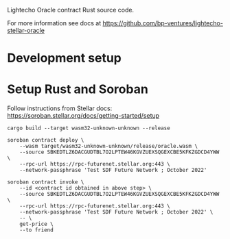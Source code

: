 Lightecho Oracle contract Rust source code.

For more information see docs at https://github.com/bp-ventures/lightecho-stellar-oracle

# Development setup

# Setup Rust and Soroban

Follow instructions from Stellar docs:  
https://soroban.stellar.org/docs/getting-started/setup

```
cargo build --target wasm32-unknown-unknown --release

soroban contract deploy \
    --wasm target/wasm32-unknown-unknown/release/oracle.wasm \
    --source SBKEDTLZ6DACGUDTBL7O2LPTEW46KGVZUEXSQGEXCBE5KFKZGDCD4YWW \
    --rpc-url https://rpc-futurenet.stellar.org:443 \
    --network-passphrase 'Test SDF Future Network ; October 2022'

soroban contract invoke \
    --id <contract id obtained in above step> \
    --source SBKEDTLZ6DACGUDTBL7O2LPTEW46KGVZUEXSQGEXCBE5KFKZGDCD4YWW \
    --rpc-url https://rpc-futurenet.stellar.org:443 \
    --network-passphrase 'Test SDF Future Network ; October 2022' \
    -- \
    get-price \
    --to friend
```
